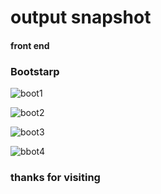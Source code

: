 # output snapshot

#### front end 
### Bootstarp



![boot1](https://user-images.githubusercontent.com/88300530/162601226-353bcb86-51de-4d7d-ace4-b601708c436f.png)

![boot2](https://user-images.githubusercontent.com/88300530/162601367-658ba4ef-0c97-4688-a3ec-da0a83c21f19.png)

![boot3](https://user-images.githubusercontent.com/88300530/162601369-0199b9bf-1ff8-4def-a7f1-901d61cbbab8.png)


![bbot4](https://user-images.githubusercontent.com/88300530/162601381-147771d7-dd57-45d4-9cc8-5a3beedf6351.png)


### thanks for visiting 
